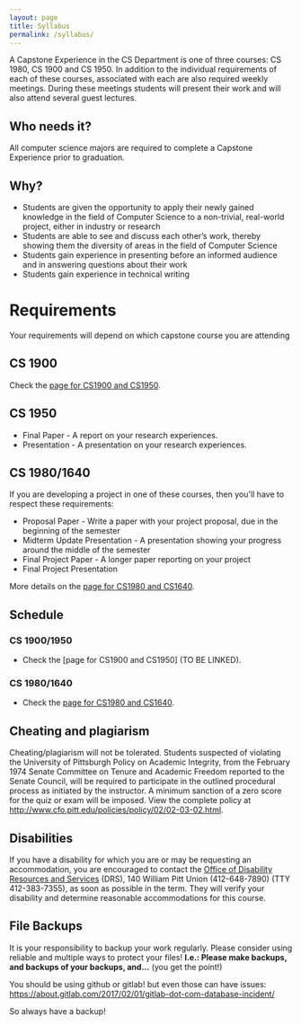 ```yaml
---
layout: page
title: Syllabus
permalink: /syllabus/
---
```


A Capstone Experience in the CS Department is one of three courses: CS 1980, CS 1900 and CS 1950. In addition to the individual requirements of each of these courses, associated with each are also required weekly meetings. During these meetings students will present their work and will also attend several guest lectures.

## Who needs it? 	

All computer science majors are required to complete a Capstone Experience prior to graduation.

## Why? 	

* Students are given the opportunity to apply their newly gained knowledge in the field of Computer Science to a non-trivial, real-world project, either in industry or research
* Students are able to see and discuss each other’s work, thereby showing them the diversity of areas in the field of Computer Science
* Students gain experience in presenting before an informed audience and in answering questions about their work
* Students gain experience in technical writing



# Requirements

Your requirements will depend on which capstone course you are attending

## CS 1900
Check the [page for CS1900 and CS1950]({{site.baseurl}}/CS1900_1950).

## CS 1950
* Final Paper - A report on your research experiences.
* Presentation - A presentation on your research experiences.

## CS 1980/1640
If you are developing a project in one of these courses, then you'll have to respect these requirements:
* Proposal Paper - Write a paper with your project proposal, due in the beginning of the semester
* Midterm Update Presentation - A presentation showing your progress around the middle of the semester
* Final Project Paper - A longer paper reporting on your project
* Final Project Presentation

More details on the  [page for CS1980 and CS1640]({{site.baseurl}}/CS1980_1640).

## Schedule

### CS 1900/1950
* Check the [page for CS1900 and CS1950] (TO BE LINKED).

### CS 1980/1640
* Check the [page for CS1980 and CS1640]({{site.baseurl}}/projects_schedule).

## Cheating and plagiarism
Cheating/plagiarism will not be tolerated. Students suspected of violating the University of Pittsburgh Policy on Academic Integrity, from the February 1974 Senate Committee on Tenure and Academic Freedom reported to the Senate Council, will be required to participate in the outlined procedural process as initiated by the instructor. A minimum sanction of a zero score for the quiz or exam will be imposed. View the complete policy at http://www.cfo.pitt.edu/policies/policy/02/02-03-02.html.

## Disabilities
If you have a disability for which you are or may be requesting an accommodation, you are encouraged to contact the [Office of Disability Resources and Services](https://www.studentaffairs.pitt.edu/drs/) (DRS), 140 William Pitt Union (412-648-7890) (TTY 412-383-7355), as soon as possible in the term. They will verify your disability and determine reasonable accommodations for this course.


## File Backups
It is your responsibility to backup your work regularly. Please consider using reliable and multiple ways to protect your files! **I.e.: Please make backups, and backups of your backups, and...** (you get the point!)

You should be using github or gitlab! but even those can have issues: https://about.gitlab.com/2017/02/01/gitlab-dot-com-database-incident/

So always have a backup!

